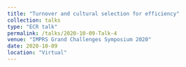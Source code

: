 ```yaml
---
title: "Turnover and cultural selection for efficiency"
collection: talks
type: "ECR talk"
permalink: /talks/2020-10-09-Talk-4
venue: "IMPRS Grand Challenges Symposium 2020"
date: 2020-10-09
location: "Virtual"
---
```

